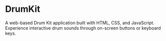 # DrumKit
A  web-based Drum Kit application built with HTML, CSS, and JavaScript. Experience interactive drum sounds through on-screen buttons or keyboard keys.
